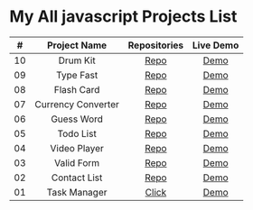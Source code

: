 #   My All javascript Projects List


| # |       Project Name        |  Repositories  |   Live Demo  |
|:-:|:-------------------------:|:------:|:------------:|
|10|Drum Kit|[Repo](https://github.com/SohanR/Drum-kit)|[Demo](https://sohanr.github.io/Drum-kit/)|
|09|Type Fast|[Repo](https://github.com/SohanR/type-fast)|[Demo](https://sohanr.github.io/type-fast/)|
|08|Flash Card|[Repo](https://github.com/SohanR/flash-card)|[Demo](https://sohanr.github.io/flash-card/)|
|07|Currency Converter|[Repo](https://github.com/SohanR/Currency-Converter)|[Demo](https://sohanr.github.io/Currency-Converter/)|
|06|Guess Word|[Repo](https://github.com/SohanR/guess-word)|[Demo](https://sohanr.github.io/guess-word/)|
|05|Todo List|[Repo](https://github.com/SohanR/todo-list)|[Demo](https://sohanr.github.io/todo-list/)|
|04|Video Player|[Repo](https://github.com/SohanR/video-player)|[Demo](https://sohanr.github.io/video-player/)|
|03|Valid Form|[Repo](https://github.com/SohanR/valid-form)|[Demo](https://sohanr.github.io/valid-form/)|
|02|Contact List|[Repo](https://github.com/SohanR/contact-list)|[Demo](https://sohanr.github.io/contact-list/)|
|01|Task Manager|[Click](https://github.com/SohanR/task-manager)|[Demo](https://github.com/SohanR/task-manager)|
